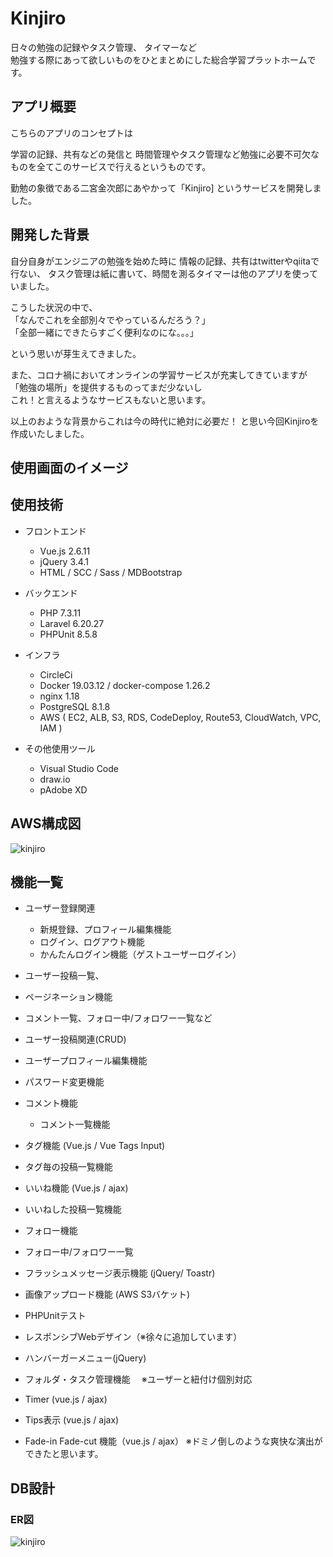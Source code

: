 # Kinjiro

日々の勉強の記録やタスク管理、
タイマーなど<br>
勉強する際にあって欲しいものをひとまとめにした総合学習プラットホームです。

## アプリ概要

こちらのアプリのコンセプトは

学習の記録、共有などの発信と
時間管理やタスク管理など勉強に必要不可欠なものを全てこのサービスで行えるというものです。

勤勉の象徴である二宮金次郎にあやかって「Kinjiro] というサービスを開発しました。

## 開発した背景

自分自身がエンジニアの勉強を始めた時に
情報の記録、共有はtwitterやqiitaで行ない、
タスク管理は紙に書いて、時間を測るタイマーは他のアプリを使っていました。

こうした状況の中で、<br>
「なんでこれを全部別々でやっているんだろう？」 <br>
「全部一緒にできたらすごく便利なのにな。。。」

という思いが芽生えてきました。

また、コロナ禍においてオンラインの学習サービスが充実してきていますが<br>
「勉強の場所」を提供するものってまだ少ないし<br>
これ！と言えるようなサービスもないと思います。

以上のおような背景からこれは今の時代に絶対に必要だ！
と思い今回Kinjiroを作成いたしました。


## 使用画面のイメージ


## 使用技術

* フロントエンド
    * Vue.js 2.6.11
    * jQuery 3.4.1
    * HTML / SCC / Sass / MDBootstrap

* バックエンド
    * PHP 7.3.11
    * Laravel 6.20.27
    * PHPUnit 8.5.8

* インフラ
   * CircleCi
   * Docker 19.03.12 / docker-compose 1.26.2
   * nginx 1.18
   * PostgreSQL 8.1.8
   * AWS ( EC2, ALB, S3, RDS, CodeDeploy, Route53, CloudWatch, VPC, IAM )

* その他使用ツール

  * Visual Studio Code
  * draw.io
  * pAdobe XD

## AWS構成図

![kinjiro](https://user-images.githubusercontent.com/73926303/121984796-93b4f880-cdce-11eb-9800-427036c517bb.png)


## 機能一覧

* ユーザー登録関連
  * 新規登録、プロフィール編集機能
  * ログイン、ログアウト機能
  * かんたんログイン機能（ゲストユーザーログイン）

* ユーザー投稿一覧、
* ページネーション機能

* コメント一覧、フォロー中/フォロワー一覧など

* ユーザー投稿関連(CRUD)

* ユーザープロフィール編集機能

* パスワード変更機能

* コメント機能
  * コメント一覧機能

* タグ機能 (Vue.js / Vue Tags Input)
 * タグ毎の投稿一覧機能
 * いいね機能 (Vue.js / ajax)

* いいねした投稿一覧機能

* フォロー機能

* フォロー中/フォロワー一覧

* フラッシュメッセージ表示機能 (jQuery/ Toastr)

* 画像アップロード機能 (AWS S3バケット)

* PHPUnitテスト

* レスポンシブWebデザイン（※徐々に追加しています）

* ハンバーガーメニュー(jQuery)

* フォルダ・タスク管理機能
　※ユーザーと紐付け個別対応

* Timer (vue.js / ajax)

* Tips表示 (vue.js / ajax)

* Fade-in Fade-cut 機能（vue.js / ajax）
  ※ドミノ倒しのような爽快な演出ができたと思います。

## DB設計

### ER図
![kinjiro](https://user-images.githubusercontent.com/73926303/121997964-1f864f00-cde6-11eb-8ca3-e0d7aba72dac.png)
